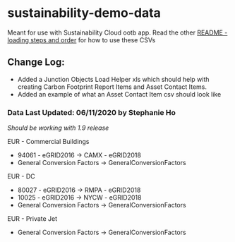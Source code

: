 # sustainability-demo-data
Meant for use with Sustainability Cloud ootb app. Read the other [README - loading steps and order](https://github.com/funfetti/sustainability-demo-data/blob/master/README%20-%20loading%20steps%20and%20order.txt) for how to use these CSVs

## Change Log:

* Added a Junction Objects Load Helper xls which should help with creating Carbon Footprint Report Items and Asset Contact Items. 
* Added an example of what an Asset Contact Item csv should look like

### Data Last Updated: 06/11/2020 by Stephanie Ho

*Should be working with 1.9 release*

EUR - Commercial Buildings

* 94061 - eGRID2016 → CAMX - eGRID2018
* General Conversion Factors → GeneralConversionFactors

EUR - DC 

* 80027 - eGRID2016 → RMPA - eGRID2018
* 10025 - eGRID2016 → NYCW - eGRID2018
* General Conversion Factors → GeneralConversionFactors

EUR - Private Jet 

* General Conversion Factors → GeneralConversionFactors
